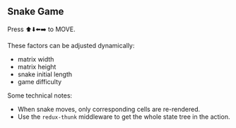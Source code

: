 ## Snake Game

Press ⬆️⬇️⬅️️➡️ to MOVE.

These factors can be adjusted dynamically:
- matrix width
- matrix height
- snake initial length
- game difficulty

Some technical notes:
- When snake moves, only corresponding cells are re-rendered.
- Use the `redux-thunk` middleware to get the whole state tree in the action.